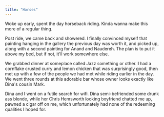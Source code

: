 ```yaml
---
title: "Horses"
---
```


Woke up early, spent the day horseback riding. Kinda wanna make this more of a regular thing.

Post ride, we came back and showered. I finally convinced myself that painting hanging in the gallery the previous day was worth it, and picked up, along with a second painting for Anand and Naudereh. The plan is to put it above my bed, but if not, it'll work somewhere else.

We grabbed dinner at someplace called Jazz something or other. I had a cornflake crusted curry and lemon chicken that was surprisingly good, then met up with a few of the people we had met while riding earlier in the day. We went three rounds at this adorable bar whose owner looks exactly like Dina's cousin Mark.

Dina and I went on a futile search for wifi. Dina semi-befriended some drunk ass blonde, while her Chris Hemsworth looking boyfriend chatted me up, pawned a cigar off on me, which unfortunately had none of the redeeming qualities I hoped for.
